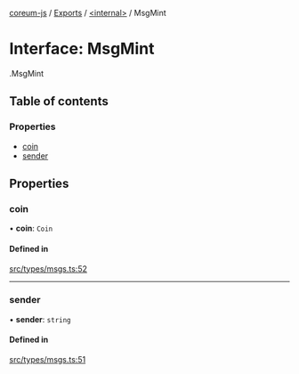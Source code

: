 [coreum-js](../README.md) / [Exports](../modules.md) / [<internal\>](../modules/internal_.md) / MsgMint

# Interface: MsgMint

[<internal>](../modules/internal_.md).MsgMint

## Table of contents

### Properties

- [coin](internal_.MsgMint.md#coin)
- [sender](internal_.MsgMint.md#sender)

## Properties

### coin

• **coin**: `Coin`

#### Defined in

[src/types/msgs.ts:52](https://github.com/PyramydLabs/coreum-js/blob/37d165f/src/types/msgs.ts#L52)

___

### sender

• **sender**: `string`

#### Defined in

[src/types/msgs.ts:51](https://github.com/PyramydLabs/coreum-js/blob/37d165f/src/types/msgs.ts#L51)
